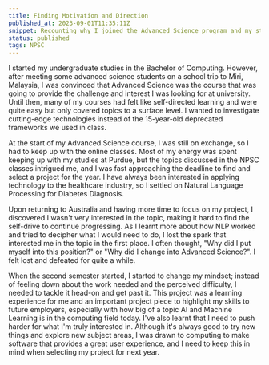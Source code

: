```yaml
---
title: Finding Motivation and Direction
published_at: 2023-09-01T11:35:11Z  
snippet: Recounting why I joined the Advanced Science program and my struggle with motivation this year.
status: published  
tags: NPSC
---
```


I started my undergraduate studies in the Bachelor of Computing. However, after meeting some advanced science students on a school trip to Miri, Malaysia, I was convinced that Advanced Science was the course that was going to provide the challenge and interest I was looking for at university. Until then, many of my courses had felt like self-directed learning and were quite easy but only covered topics to a surface level. I wanted to investigate cutting-edge technologies instead of the 15-year-old deprecated frameworks we used in class.

At the start of my Advanced Science course, I was still on exchange, so I had to keep up with the online classes. Most of my energy was spent keeping up with my studies at Purdue, but the topics discussed in the NPSC classes intrigued me, and I was fast approaching the deadline to find and select a project for the year. I have always been interested in applying technology to the healthcare industry, so I settled on Natural Language Processing for Diabetes Diagnosis.

Upon returning to Australia and having more time to focus on my project, I discovered I wasn't very interested in the topic, making it hard to find the self-drive to continue progressing. As I learnt more about how NLP worked and tried to decipher what I would need to do, I lost the spark that interested me in the topic in the first place. I often thought, "Why did I put myself into this position?" or "Why did I change into Advanced Science?". I felt lost and defeated for quite a while.

When the second semester started, I started to change my mindset; instead of feeling down about the work needed and the perceived difficulty, I needed to tackle it head-on and get past it. This project was a learning experience for me and an important project piece to highlight my skills to future employers, especially with how big of a topic AI and Machine Learning is in the computing field today. I've also learnt that I need to push harder for what I'm truly interested in. Although it's always good to try new things and explore new subject areas, I was drawn to computing to make software that provides a great user experience, and I need to keep this in mind when selecting my project for next year.